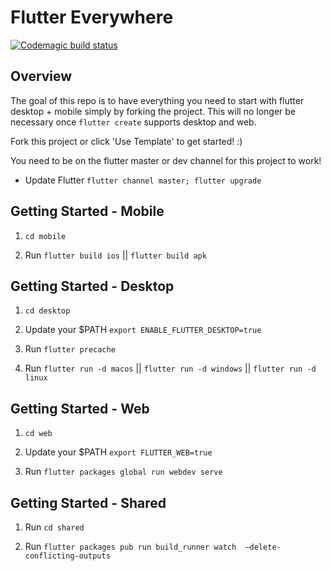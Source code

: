 # Flutter Everywhere

[![Codemagic build status](https://api.codemagic.io/apps/5cd2d9cbc959181f99f3bc4b/5d02566b85769116ab87cc8f/status_badge.svg)](https://codemagic.io/apps/5cd2d9cbc959181f99f3bc4b/5d02566b85769116ab87cc8f/latest_build)

## Overview

The goal of this repo is to have everything you need to start with flutter desktop + mobile simply by forking the project. This will no longer be necessary once `flutter create` supports desktop and web.

Fork this project or click 'Use Template' to get started! :)

You need to be on the flutter master or dev channel for this project to work!

- Update Flutter `flutter channel master; flutter upgrade`

## Getting Started - Mobile

1. `cd mobile`

2. Run `flutter build ios` || `flutter build apk`

## Getting Started - Desktop

1. `cd desktop`

2. Update your $PATH `export ENABLE_FLUTTER_DESKTOP=true`

3. Run `flutter precache`

4. Run `flutter run -d macos` || `flutter run -d windows` || `flutter run -d linux`

## Getting Started - Web

1. `cd web`

2. Update your $PATH `export FLUTTER_WEB=true`

3. Run `flutter packages global run webdev serve`

## Getting Started - Shared

1. Run `cd shared`

2. Run  `flutter packages pub run build_runner watch  —delete-conflicting-outputs`
